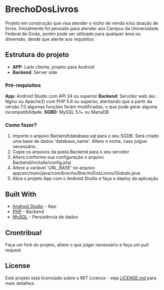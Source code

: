 # BrechoDosLivros

Projeto em construção que visa atender o nicho de venda e/ou doação de livros. 
Inicialmente foi pensado para atender aos Campus da Universidade Federal de Goiás, porém pode ser utilizado para qualquer área ou dimensão, desde que atente aos requisitos

## Estrutura do projeto
 - **APP**: Lado cliente, projeto para Android
 - **Backend**: Server side


### Pré-requisitos

**App:** Android Studio com API 24 ou superior
**Backend:** Servidor web (ex.: Nginx ou Apache2) com PHP 5.6 ou superior, atentando que a partir da versão 7.0 algumas funções foram modificadas, o que pode gerar alguma incompatibilidade. 
**SGBD:** MySQL 5.1+ ou MariaDB


### Como fazer?

1. Importe o arquivo Backend\database.sql para o seu SGDB. Será criado uma base de dados 'database_name'. Altere o nome, caso julgue necessário. 
2. Copie os arquivos da pasta Backend para o seu servidor
3. Altere conforme sua configuração o arquivo Backend/include/config.php
4. Altere a variável 'URL_BASE' no arquivo app/src/main/java/com/brecho/BrechoDosLivros/Globals.java
5. Abra o projeto App com o Android Studio e faça o deploy da aplicação


## Built With

* [Android Studio](https://developer.android.com/studio/index.html?hl=pt-br) - App
* [PHP](https://php.net/) - Backend
* [MySQL](https://www.mysql.com/) - Persistência de dados

## Crontribua!

Faça um fork do projeto, altere o que julgar necessário e faça um pull request


## License

Este projeto está licenciado sobre o MIT Licence - veja [LICENSE.md](LICENSE.md) para mais detalhes.

